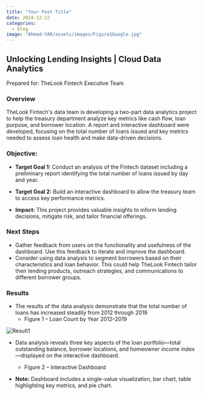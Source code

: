 ```yaml
---
title: "Your Post Title"
date: 2024-12-22
categories: 
  - blog
image: "Ahmad-YAR/assets/images/Figure1Google.jpg"
---
```



## Unlocking Lending Insights | Cloud Data Analytics
  Prepared for: TheLook Fintech Executive Team
### Overview
  TheLook Fintech's data team is developing a two-part data analytics project to help the treasury 
department analyze key metrics like cash flow, loan purpose, and borrower location. A report and 
interactive dashboard were developed, focusing on the total number of loans issued and key metrics 
needed to assess loan health and make data-driven decisions.
### Objective:

  * **Target Goal 1:**
  Conduct an analysis of the Fintech dataset including a preliminary report identifying the total number of loans issued by day and year.
    
  * **Target Goal 2:** 
  Build an interactive dashboard to allow 
    the treasury team to access 
    key performance metrics.
  * **Impact:**
  This project provides valuable insights to inform 
    lending decisions, mitigate risk, 
    and tailor financial offerings.
### Next Steps
  * Gather feedback from users 
  on the functionality and 
  usefulness of the dashboard. 
  Use this feedback to iterate 
  and improve the dashboard.
  * Consider using data analysis 
  to segment borrowers based 
  on their characteristics and 
  loan behavior. This could help 
  TheLook Fintech tailor their 
  lending products, outreach 
  strategies, and 
  communications to different 
  borrower groups.
### Results
  * The results of the data analysis demonstrate that the total 
  number of loans has increased steadily from 2012 through 
  2019
    * Figure 1 – Loan Count by Year 2012–2019

![Result1](/Ahmad-YAR/assets/images/Figure1Google.jpg)

  * Data analysis reveals three key aspects of the loan 
  portfolio—total outstanding balance, borrower locations, and 
  homeowner income index—displayed on the interactive 
  dashboard.
    * Figure 2 – Interactive Dashboard

  * **Note:** Dashboard includes a single-value visualization, bar chart, table highlighting key metrics, and pie chart.

